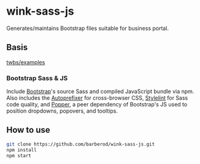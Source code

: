 # wink-sass-js

Generates/maintains Bootstrap files suitable for business portal.

## Basis

[twbs/examples](https://github.com/twbs/examples)

### Bootstrap Sass & JS

Include [Bootstrap](https://getbootstrap.com)'s source Sass and compiled JavaScript bundle via npm. Also includes the [Autoprefixer](https://github.com/postcss/autoprefixer) for cross-browser CSS, [Stylelint](https://stylelint.io) for Sass code quality, and [Popper](https://popper.js.org), a peer dependency of Bootstrap's JS used to position dropdowns, popovers, and tooltips.

## How to use

```sh
git clone https://github.com/barberod/wink-sass-js.git
npm install
npm start
```
